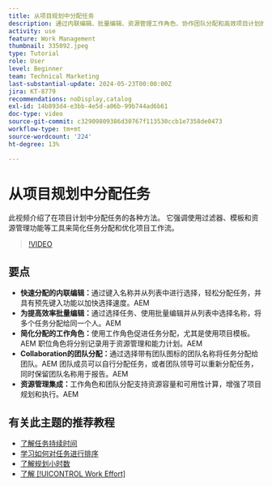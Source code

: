 ```yaml
---
title: 从项目规划中分配任务
description: 通过内联编辑、批量编辑、资源管理工作角色、协作团队分配和高效项目计划的资源容量计算，简化Workfront中的任务分配。
activity: use
feature: Work Management
thumbnail: 335092.jpeg
type: Tutorial
role: User
level: Beginner
team: Technical Marketing
last-substantial-update: 2024-05-23T00:00:00Z
jira: KT-8779
recommendations: noDisplay,catalog
exl-id: 14b893d4-e3bb-4e5d-a06b-99b744ad6b61
doc-type: video
source-git-commit: c32909809386d30767f113530ccb1e7358de0473
workflow-type: tm+mt
source-wordcount: '224'
ht-degree: 13%

---
```


# 从项目规划中分配任务

此视频介绍了在项目计划中分配任务的各种方法。 它强调使用过滤器、模板和资源管理功能等工具来简化任务分配和优化项目工作流。


>[!VIDEO](https://video.tv.adobe.com/v/335092/?quality=12&learn=on&enablevpops)

## 要点

* **快速分配的内联编辑：**&#x200B;通过键入名称并从列表中进行选择，轻松分配任务，并具有预先键入功能以加快选择速度。&#x200B;AEM
* **为提高效率批量编辑：**&#x200B;通过选择任务、使用批量编辑并从列表中选择名称，将多个任务分配给同一个人。&#x200B;AEM
* **简化分配的工作角色：**&#x200B;使用工作角色促进任务分配，尤其是使用项目模板。&#x200B;AEM 职位角色将分别记录用于资源管理和能力计划。&#x200B;AEM
* **Collaboration的团队分配：**&#x200B;通过选择带有团队图标的团队名称将任务分配给团队。&#x200B;AEM 团队成员可以自行分配任务，或者团队领导可以重新分配任务，同时保留团队名称用于报告。&#x200B;AEM
* **资源管理集成：**&#x200B;工作角色和团队分配支持资源容量和可用性计算，增强了项目规划和执行。&#x200B;AEM


## 有关此主题的推荐教程

* [了解任务持续时间](/help/manage-work/tasks/understand-task-durations.md)
* [学习如何对任务进行排序](/help/manage-work/tasks/learn-to-sequence-tasks.md)
* [了解规划小时数](/help/manage-work/tasks/understand-planned-hours.md)
* [了解 [!UICONTROL Work Effort]](/help/manage-work/tasks/understand-work-effort.md)

